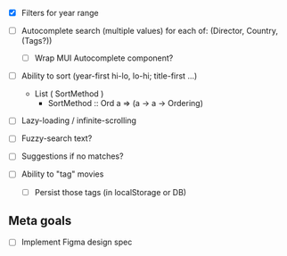 - [x] Filters for year range

- [ ] Autocomplete search (multiple values) for each of: (Director, Country, (Tags?))

  - [ ] Wrap MUI Autocomplete component?

- [ ] Ability to sort (year-first hi-lo, lo-hi; title-first ...)

  - List ( SortMethod )
    - SortMethod :: Ord a => (a -> a -> Ordering)

- [ ] Lazy-loading / infinite-scrolling

- [ ] Fuzzy-search text?
- [ ] Suggestions if no matches?

- [ ] Ability to "tag" movies

  - [ ] Persist those tags (in localStorage or DB)

<!-- - [ ] Use blurhash for images? -->

## Meta goals

- [ ] Implement Figma design spec
